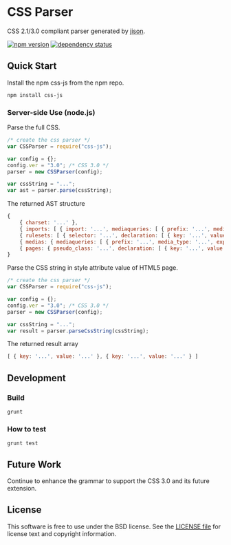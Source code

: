 CSS Parser 
===============================
CSS 2.1/3.0 compliant parser generated by <a href="http://zaach.github.io/jison/">jison</a>.

[![npm version][npm-badge]][npm]
[![dependency status][dep-badge]][dep-status]

[npm]: https://www.npmjs.org/package/css-js
[npm-badge]: https://img.shields.io/npm/v/css-js.svg?style=flat-square
[dep-status]: https://david-dm.org/yahoo/css-js
[dep-badge]: https://img.shields.io/david/yahoo/css-js.svg?style=flat-square

## Quick Start

Install the npm css-js from the npm repo.
```shell
npm install css-js
```

### Server-side Use (node.js)

Parse the full CSS.

```js
/* create the css parser */
var CSSParser = require("css-js");

var config = {};
config.ver = "3.0"; /* CSS 3.0 */
parser = new CSSParser(config);

var cssString = "...";
var ast = parser.parse(cssString);

```
The returned AST structure
```js
{
    { charset: '...' },
    { imports: [ { import: '...', mediaqueries: [ { prefix: '...', media_type: '...', expression: { media_feature: '...', value: '...' }, ... } ] } ] },
    { rulesets: [ { selector: '...', declaration: [ { key: '...', value: '...' }, { key: '...', value: '...' } ] } ] },
    { medias: { mediaqueries: [ { prefix: '...', media_type: '...', expression: { media_feature: '...', value: '...' }, ... } ], rulesets: [ { selector: '...', declaration: [ { key: '...', value: '...' } ] } ] },
    { pages: { pseudo_class: '...', declaration: [ { key: '...', value: '...' } ] } },
}
```

Parse the CSS string in style attribute value of HTML5 page.
```js
/* create the css parser */
var CSSParser = require("css-js");

var config = {};
config.ver = "3.0"; /* CSS 3.0 */
parser = new CSSParser(config);

var cssString = "...";
var result = parser.parseCssString(cssString);

```
The returned result array
```js
[ { key: '...', value: '...' }, { key: '...', value: '...' } ]
```

## Development

### Build

```shell
grunt
```

### How to test
```shell
grunt test
```

## Future Work
Continue to enhance the grammar to support the CSS 3.0 and its future extension.

## License

This software is free to use under the BSD license.
See the [LICENSE file](./LICENSE) for license text and copyright information.
